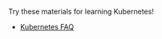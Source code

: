 Try these materials for learning Kubernetes!

* [Kubernetes FAQ](https://katademy.github.io/kubernetes-faq)
